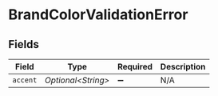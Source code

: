 # BrandColorValidationError


## Fields

| Field               | Type                | Required            | Description         |
| ------------------- | ------------------- | ------------------- | ------------------- |
| `accent`            | *Optional\<String>* | :heavy_minus_sign:  | N/A                 |